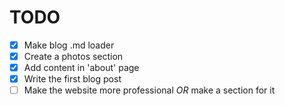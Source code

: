 # TODO
- [x] Make blog .md loader
- [x] Create a photos section
- [x] Add content in 'about' page
- [x] Write the first blog post
- [ ] Make the website more professional *OR* make a section for it